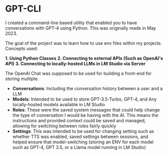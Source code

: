 # GPT-CLI
I created a command-line based utility that enabled you to have conversations with GPT-4 using Python. This was originally made in May 2023.

The goal of the project was to learn how to use env files within my projects. Concepts used:

**1. Using Python Classes**
**2. Connecting to external APIs (Such as OpenAI's API)**
**3. Connecting to locally-hosted LLMs in LM Studio via Server**

The OpenAI Chat was supposed to be used for building a front-end for storing multiple:
- **Conversations**: Including the conversation history between a user and a LLM
- **Models**: Intended to be used to store GPT-3.5-Turbo, GPT-4, and Any locally-hosted models available in LM Studio
- **Roles**: These were the saved system messages that could help change the type of conversation I would be having with the AI. This means the instructions and provided context could be saved and managed, allowing for switching between roles fairly quickly
- **Settings**: This was intended to be used for changing setting such as whether TTS was enabled, saved settings between sessions, and helped ensure that model-switching (storing an ENV for each model such as GPT-4, GPT 3.5, or a Llama model running in LM Studio)

